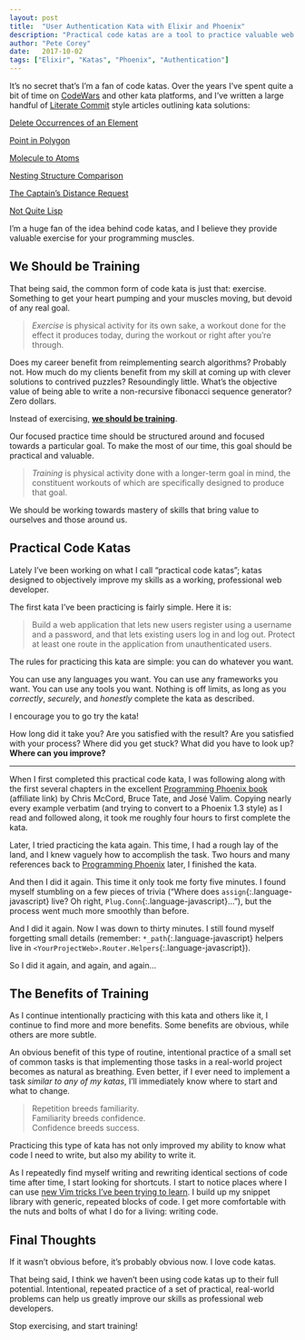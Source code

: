 ```yaml
---
layout: post
title:  "User Authentication Kata with Elixir and Phoenix"
description: "Practical code katas are a tool to practice valuable web development skills in an applicable way. Start practicing with this user authentication kata."
author: "Pete Corey"
date:   2017-10-02
tags: ["Elixir", "Katas", "Phoenix", "Authentication"]
---
```


It’s no secret that’s I’m a fan of code katas. Over the years I've spent quite a bit of time on [CodeWars](https://www.codewars.com/users/pcorey) and other kata platforms, and I’ve written a large handful of [Literate Commit](http://www.east5th.co/blog/2016/07/11/literate-commits/) style articles outlining kata solutions:

[Delete Occurrences of an Element](http://www.east5th.co/blog/2016/07/11/delete-occurrences-of-an-element/)

[Point in Polygon](http://www.east5th.co/blog/2016/07/20/point-in-polygon/)

[Molecule to Atoms](http://www.east5th.co/blog/2016/07/27/molecule-to-atoms/)

[Nesting Structure Comparison](http://www.east5th.co/blog/2016/08/03/nesting-structure-comparison/)

[The Captain’s Distance Request](http://www.east5th.co/blog/2016/08/10/the-captains-distance-request/)

[Not Quite Lisp](http://www.east5th.co/blog/2016/08/17/advent-of-code-not-quite-lisp/)

I’m a huge fan of the idea behind code katas, and I believe they provide valuable exercise for your programming muscles.

## We Should be Training

That being said, the common form of code kata is just that: exercise. Something to get your heart pumping and your muscles moving, but devoid of any real goal.

> _Exercise_ is physical activity for its own sake, a workout done for the effect it produces today, during the workout or right after you’re through.

Does my career benefit from reimplementing search algorithms? Probably not. How much do my clients benefit from my skill at coming up with clever solutions to contrived puzzles? Resoundingly little. What’s the objective value of being able to write a non-recursive fibonacci sequence generator? Zero dollars.

Instead of exercising, [__we should be training__](https://startingstrength.com/article/training_vs_exercise).

Our focused practice time should be structured around and focused towards a particular goal. To make the most of our time, this goal should be practical and valuable.

> _Training_ is physical activity done with a longer-term goal in mind, the constituent workouts of which are specifically designed to produce that goal.

We should be working towards mastery of skills that bring value to ourselves and those around us.

## Practical Code Katas

Lately I’ve been working on what I call “practical code katas”; katas designed to objectively improve my skills as a working, professional web developer.

The first kata I’ve been practicing is fairly simple. Here it is:

> Build a web application that lets new users register using a username and a password, and that lets existing users log in and log out. Protect at least one route in the application from unauthenticated users.

The rules for practicing this kata are simple: you can do whatever you want.

You can use any languages you want. You can use any frameworks you want. You can use any tools you want. Nothing is off limits, as long as you _correctly_, _securely_, and _honestly_ complete the kata as described.

I encourage you to go try the kata!

How long did it take you? Are you satisfied with the result? Are you satisfied with your process? Where did you get stuck? What did you have to look up? __Where can you improve?__

---- 

When I first completed this practical code kata, I was following along with the first several chapters in the excellent [Programming Phoenix book](https://www.amazon.com/gp/product/1680501453/ref=as_li_qf_sp_asin_il_tl?ie=UTF8&tag=east5th-20&camp=1789&creative=9325&linkCode=as2&creativeASIN=1680501453&linkId=78f707b571ae0a71194d29b71b606191) (affiliate link) by Chris McCord, Bruce Tate, and José Valim. Copying nearly every example verbatim (and trying to convert to a Phoenix 1.3 style) as I read and followed along, it took me roughly four hours to first complete the kata.

Later, I tried practicing the kata again. This time, I had a rough lay of the land, and I knew vaguely how to accomplish the task. Two hours and many references back to [Programming Phoenix](https://www.amazon.com/gp/product/1680501453/ref=as_li_qf_sp_asin_il_tl?ie=UTF8&tag=east5th-20&camp=1789&creative=9325&linkCode=as2&creativeASIN=1680501453&linkId=78f707b571ae0a71194d29b71b606191) later, I finished the kata.

And then I did it again. This time it only took me forty five minutes. I found myself stumbling on a few pieces of trivia (“Where does `assign`{:.language-javascript} live? Oh right, `Plug.Conn`{:.language-javascript}…”), but the process went much more smoothly than before.

And I did it again. Now I was down to thirty minutes. I still found myself forgetting small details (remember: `*_path`{:.language-javascript} helpers live in `<YourProjectWeb>.Router.Helpers`{:.language-javascript}).

So I did it again, and again, and again…

## The Benefits of Training

As I continue intentionally practicing with this kata and others like it, I continue to find more and more benefits. Some benefits are obvious, while others are more subtle.

An obvious benefit of this type of routine, intentional practice of a small set of common tasks is that implementing those tasks in a real-world project becomes as natural as breathing. Even better, if I ever need to implement a task _similar to any of my katas_, I’ll immediately know where to start and what to change.

> Repetition breeds familiarity. <br/>Familiarity breeds confidence. <br/>Confidence breeds success.

Practicing this type of kata has not only improved my ability to know what code I need to write, but also my ability to write it.

As I repeatedly find myself writing and rewriting identical sections of code time after time, I start looking for shortcuts. I start to notice places where I can use [new Vim tricks I’ve been trying to learn](https://www.youtube.com/watch?v=ke7SfUFvvxo&feature=youtu.be&t=2m19s). I build up my snippet library with generic, repeated blocks of code. I get more comfortable with the nuts and bolts of what I do for a living: writing code.

## Final Thoughts

If it wasn’t obvious before, it’s probably obvious now. I love code katas.

That being said, I think we haven’t been using code katas up to their full potential. Intentional, repeated practice of a set of practical, real-world problems can help us greatly improve our skills as professional web developers.

Stop exercising, and start training!

